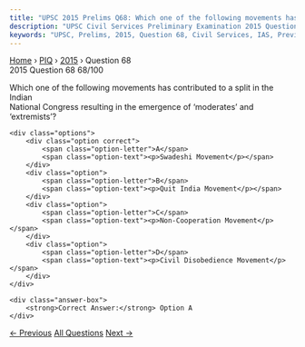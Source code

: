 ```yaml
---
title: "UPSC 2015 Prelims Q68: Which one of the following movements has contributed to a sp..."
description: "UPSC Civil Services Preliminary Examination 2015 Question 68 with options and answer"
keywords: "UPSC, Prelims, 2015, Question 68, Civil Services, IAS, Previous Year Questions"
---
```


<nav class="breadcrumb">
    <a href="../../">Home</a>
    <span>›</span>
    <a href="../">PIQ</a>
    <span>›</span>
    <a href="./">2015</a>
    <span>›</span>
    <span>Question 68</span>
</nav>

<div class="question-header">
    <div class="question-meta">
        <span class="year-badge">2015</span>
        <span class="question-number">Question 68</span>
        <span class="progress">68/100</span>
    </div>
    <div class="progress-bar">
        <div class="progress-fill" style="width: 68.0%"></div>
    </div>
</div>

<div class="question-content">
    <div class="question-text">
        <p>Which one of the following movements has contributed to a split in the Indian<br />
National Congress resulting in the emergence of ‘moderates’ and ‘extremists’?</p>
    </div>
    
    <div class="options">
        <div class="option correct">
            <span class="option-letter">A</span>
            <span class="option-text"><p>Swadeshi Movement</p></span>
        </div>
        <div class="option">
            <span class="option-letter">B</span>
            <span class="option-text"><p>Quit India Movement</p></span>
        </div>
        <div class="option">
            <span class="option-letter">C</span>
            <span class="option-text"><p>Non-Cooperation Movement</p></span>
        </div>
        <div class="option">
            <span class="option-letter">D</span>
            <span class="option-text"><p>Civil Disobedience Movement</p></span>
        </div>
    </div>

    <div class="answer-box">
        <strong>Correct Answer:</strong> Option A
    </div>
</div>

<div class="question-nav">
    <a href="../q067-with-reference-to-indian-ocean-rim-association-for/" class="nav-btn prev">← Previous</a>
    <a href="../" class="nav-btn center">All Questions</a>
    <a href="../q069-in-a-particular-region-in-india-the-local-people-t/" class="nav-btn next">Next →</a>
</div>
